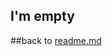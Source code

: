 ## I'm empty
##back to [readme.md](https://github.com/birdsbeyond/dradon-jaja/blob/master/Readme.md)
